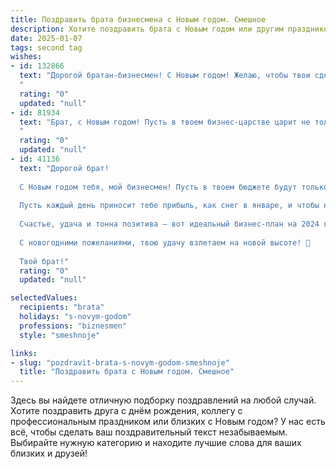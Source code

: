 ```yaml
---
title: Поздравить брата бизнесмена с Новым годом. Смешное
description: Хотите поздравить брата с Новым годом или другим праздником? Наш ИИ создаст незабываемое поздравление, а вы обязательно выделитесь среди других.  
date: 2025-01-07
tags: second tag
wishes:
- id: 132866
  text: "Дорогой братан-бизнесмен! С Новым годом! Желаю, чтобы твои сделки в новом году были настолько же успешными, насколько твои попытки спрятать лишнюю бутылку шампанского от нашей мамы! Пусть прибыль растет как на дрожжах, а конкуренты сходят с ума от зависти (и от того, что ты купил все самые крутые подарки на распродаже).  Пусть ёлка будет пушистой, а бонусы — ещё пушистее!
  "
  rating: "0"
  updated: "null"
- id: 81934
  text: "Брат, с Новым годом! Пусть в твоем бизнес-царстве царит не только прибыль, но и удача, а конкуренты будут трепетать перед твоим остроумием и смекалкой.  🥂🎉🍾
  "
  rating: "0"
  updated: "null"
- id: 41136
  text: "Дорогой брат!
  
  С Новым годом тебя, мой бизнесмен! Пусть в твоем бюджете будут только доходы, а расходы — лишь праздничные угощения! Желаю, чтобы все твои проекты взлетали как новогодние фейерверки, а конкуренты смотрели на твой успех с завистью, как на последний кусочек оливье!
  
  Пусть каждый день приносит тебе прибыль, как снег в январе, и чтобы ни одна задача не стала для тебя \"непосягаемым\" барьером, а лишь очередным вызовом для твоей бизнес-смелости. Желаю, чтобы в новом году тебе не пришлось искать \"забытые контакты\", ведь все близкие всегда будут рядом!
  
  Счастье, удача и тонна позитива — вот идеальный бизнес-план на 2024 год. Успехов тебе, брат, и пусть каждый день будет как праздник!
  
  С новогодними пожеланиями, твою удачу взлетаем на новой высоте! 🎉
  
  Твой брат!"
  rating: "0"
  updated: "null"

selectedValues:
  recipients: "brata"
  holidays: "s-novym-godom"
  professions: "biznesmen"
  style: "smeshnoje"

links:
- slug: "pozdravit-brata-s-novym-godom-smeshnoje"
  title: "Поздравить брата с Новым годом. Смешное"
---
```


Здесь вы найдете отличную подборку поздравлений на любой случай.
Хотите поздравить друга с днём рождения, коллегу с профессиональным праздником или близких с Новым годом? У нас есть всё, чтобы сделать ваш поздравительный текст незабываемым. Выбирайте нужную категорию и находите лучшие слова для ваших близких и друзей!
